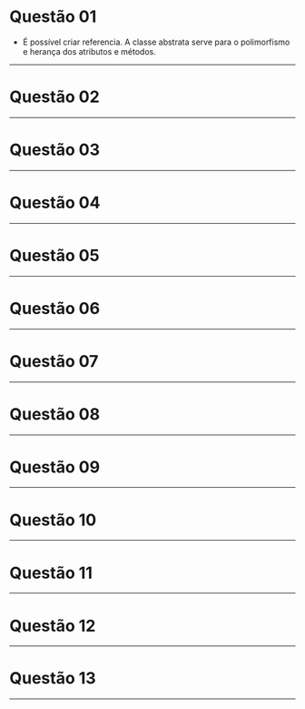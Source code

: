 # Questão 01
- É possível criar referencia. A classe abstrata serve para o polimorfismo e herança dos atributos e métodos.
---

# Questão 02
---

# Questão 03
---

# Questão 04
---

# Questão 05
---

# Questão 06
---

# Questão 07
---

# Questão 08
---

# Questão 09
---

# Questão 10
---

# Questão 11
---

# Questão 12
---

# Questão 13
---

